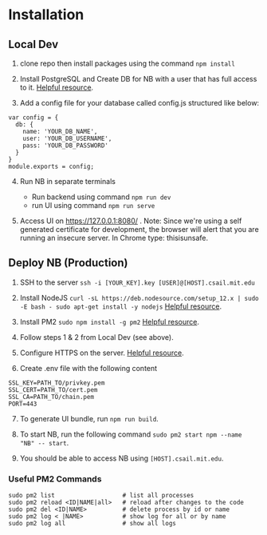# Installation

## Local Dev

1. clone repo then install packages using the command `npm install`

2. Install PostgreSQL 
and Create DB for NB with a user that has full access to it. [Helpful resource](https://www.codementor.io/@engineerapart/getting-started-with-postgresql-on-mac-osx-are8jcopb).

3. Add a config file for your database called config.js structured like below:
```
var config = {
  db: {
    name: 'YOUR_DB_NAME',
    user: 'YOUR_DB_USERNAME',
    pass: 'YOUR_DB_PASSWORD'
  }
}
module.exports = config;
```

4. Run NB in separate terminals
    * Run backend using command `npm run dev`
    * run UI using command `npm run serve`

5. Access UI on https://127.0.0.1:8080/ . Note: Since we're using a self generated certificate for development, the browser will alert that you are running an insecure server. In Chrome type:  thisisunsafe. 




## Deploy NB (Production)

1. SSH to the server `ssh -i [YOUR_KEY].key [USER]@[HOST].csail.mit.edu`

2. Install NodeJS 
`curl -sL https://deb.nodesource.com/setup_12.x | sudo -E bash -
sudo apt-get install -y nodejs` [Helpful resource](https://github.com/nodesource/distributions#installation-instructions).

3. Install PM2 `sudo npm install -g pm2` [Helpful resource](https://www.digitalocean.com/community/tutorials/how-to-set-up-a-node-js-application-for-production-on-ubuntu-16-04).

4. Follow steps 1 & 2 from Local Dev (see above).

5. Configure HTTPS on the server. [Helpful resource](https://itnext.io/node-express-letsencrypt-generate-a-free-ssl-certificate-and-run-an-https-server-in-5-minutes-a730fbe528ca).

6. Create .env file with the following content
```
SSL_KEY=PATH_TO/privkey.pem
SSL_CERT=PATH_TO/cert.pem
SSL_CA=PATH_TO/chain.pem
PORT=443
```

7. To generate UI bundle, run `npm run build`.

8. To start NB, run the following command `sudo pm2 start npm --name "NB" -- start`.

9. You should be able to access NB using `[HOST].csail.mit.edu`.

### Useful PM2 Commands
```
sudo pm2 list                   # list all processes
sudo pm2 reload <ID|NAME|all>   # reload after changes to the code
sudo pm2 del <ID|NAME>          # delete process by id or name
sudo pm2 log < |NAME>           # show log for all or by name
sudo pm2 log all                # show all logs
```
